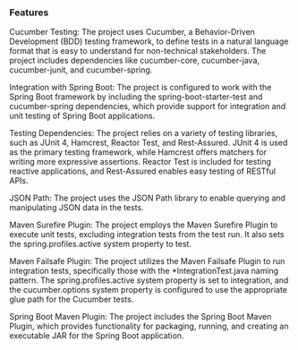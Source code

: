 ### Features

Cucumber Testing: The project uses Cucumber, a Behavior-Driven Development (BDD) testing framework, to define tests in a natural language format that is easy to understand for non-technical stakeholders. The project includes dependencies like cucumber-core, cucumber-java, cucumber-junit, and cucumber-spring.

Integration with Spring Boot: The project is configured to work with the Spring Boot framework by including the spring-boot-starter-test and cucumber-spring dependencies, which provide support for integration and unit testing of Spring Boot applications.

Testing Dependencies: The project relies on a variety of testing libraries, such as JUnit 4, Hamcrest, Reactor Test, and Rest-Assured. JUnit 4 is used as the primary testing framework, while Hamcrest offers matchers for writing more expressive assertions. Reactor Test is included for testing reactive applications, and Rest-Assured enables easy testing of RESTful APIs.

JSON Path: The project uses the JSON Path library to enable querying and manipulating JSON data in the tests.

Maven Surefire Plugin: The project employs the Maven Surefire Plugin to execute unit tests, excluding integration tests from the test run. It also sets the spring.profiles.active system property to test.

Maven Failsafe Plugin: The project utilizes the Maven Failsafe Plugin to run integration tests, specifically those with the *IntegrationTest.java naming pattern. The spring.profiles.active system property is set to integration, and the cucumber.options system property is configured to use the appropriate glue path for the Cucumber tests.

Spring Boot Maven Plugin: The project includes the Spring Boot Maven Plugin, which provides functionality for packaging, running, and creating an executable JAR for the Spring Boot application.